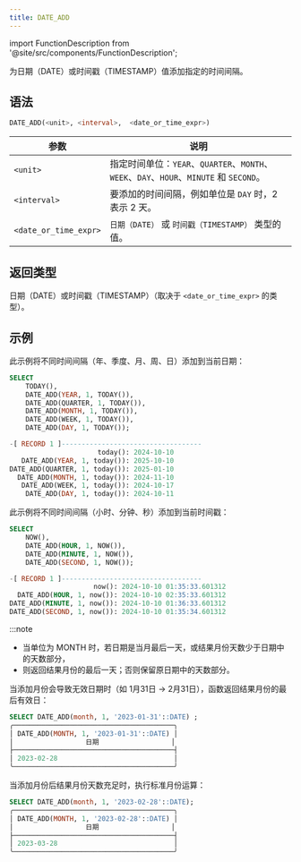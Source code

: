 ```yaml
---
title: DATE_ADD
---
```

import FunctionDescription from '@site/src/components/FunctionDescription';

<FunctionDescription description="引入或更新于：v1.2.641"/>

为日期（DATE）或时间戳（TIMESTAMP）值添加指定的时间间隔。

## 语法

```sql
DATE_ADD(<unit>, <interval>,  <date_or_time_expr>)
```

| 参数                  | 说明                                                                                               |
|-----------------------|----------------------------------------------------------------------------------------------------|
| `<unit>`              | 指定时间单位：`YEAR`、`QUARTER`、`MONTH`、`WEEK`、`DAY`、`HOUR`、`MINUTE` 和 `SECOND`。             |
| `<interval>`          | 要添加的时间间隔，例如单位是 `DAY` 时，2 表示 2 天。                                               |
| `<date_or_time_expr>` | `日期（DATE）` 或 `时间戳（TIMESTAMP）` 类型的值。                                                 |

## 返回类型

日期（DATE）或时间戳（TIMESTAMP）（取决于 `<date_or_time_expr>` 的类型）。

## 示例

此示例将不同时间间隔（年、季度、月、周、日）添加到当前日期：

```sql
SELECT
    TODAY(),
    DATE_ADD(YEAR, 1, TODAY()),
    DATE_ADD(QUARTER, 1, TODAY()),
    DATE_ADD(MONTH, 1, TODAY()),
    DATE_ADD(WEEK, 1, TODAY()),
    DATE_ADD(DAY, 1, TODAY());

-[ RECORD 1 ]-----------------------------------
                      today(): 2024-10-10
   DATE_ADD(YEAR, 1, today()): 2025-10-10
DATE_ADD(QUARTER, 1, today()): 2025-01-10
  DATE_ADD(MONTH, 1, today()): 2024-11-10
   DATE_ADD(WEEK, 1, today()): 2024-10-17
    DATE_ADD(DAY, 1, today()): 2024-10-11
```

此示例将不同时间间隔（小时、分钟、秒）添加到当前时间戳：

```sql
SELECT
    NOW(),
    DATE_ADD(HOUR, 1, NOW()),
    DATE_ADD(MINUTE, 1, NOW()),
    DATE_ADD(SECOND, 1, NOW());

-[ RECORD 1 ]-----------------------------------
                     now(): 2024-10-10 01:35:33.601312
  DATE_ADD(HOUR, 1, now()): 2024-10-10 02:35:33.601312
DATE_ADD(MINUTE, 1, now()): 2024-10-10 01:36:33.601312
DATE_ADD(SECOND, 1, now()): 2024-10-10 01:35:34.601312
```

:::note
- 当单位为 MONTH 时，若日期是当月最后一天，或结果月份天数少于日期中的天数部分，
- 则返回结果月份的最后一天；否则保留原日期中的天数部分。

当添加月份会导致无效日期时（如 1月31日 → 2月31日），函数返回结果月份的最后有效日：

```sql
SELECT DATE_ADD(month, 1, '2023-01-31'::DATE) ;
╭────────────────────────────────────────╮
│ DATE_ADD(MONTH, 1, '2023-01-31'::DATE) │
│                  日期                  │
├────────────────────────────────────────┤
│ 2023-02-28                             │
╰────────────────────────────────────────╯

```

当添加月份后结果月份天数充足时，执行标准月份运算：

```sql
SELECT DATE_ADD(month, 1, '2023-02-28'::DATE);
╭────────────────────────────────────────╮
│ DATE_ADD(MONTH, 1, '2023-02-28'::DATE) │
│                  日期                  │
├────────────────────────────────────────┤
│ 2023-03-28                             │
╰────────────────────────────────────────╯

```